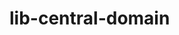 # lib-central-domain

<!-- 
npx eslint .
npx grunt clean
DEBUG=eslint:* npx grunt eslint


npm publish --access public
npm unpublish @atisiothings/lib-core-domain@0.0.6
npm unpublish @atisiothings/lib-core-domain@0.0.6 --force


// https://pt.stackoverflow.com/questions/22431/express%C3%A3o-regular-para-rg




git merge origin/develop --allow-unrelated-histories
git credential-osxkeychain erase
host=github.com
-->